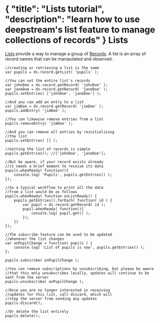 {
	"title": "Lists tutorial",
	"description": "learn how to use deepstream's list feature to manage collections of records"
}
Lists
==============================
[Lists](../docs/list.html) provide a way to manage a group of [Records](../docs/record.html). A list is an array of record names
that can be manipulated and observed.

	//creating or retrieving a list is the same
	var pupils = ds.record.getList( 'pupils' );

	//You can set the entire list's records
	var johnDoe = ds.record.getRecord( 'johnDoe' );
	var janeDoe = ds.record.getRecord( 'janeDoe' );
	pupils.setEntries( ['johnDoe', 'janeDoe'] );

	//And you can add an entry to a list
	var jimDoe = ds.record.getRecord( 'jimDoe' );
	pupils.addEntry( 'jimDoe' );

	//You can likewise remove entries from a list
	pupils.removeEntry( 'jimDoe' );

	//And you can remove all entries by reinitialising
	//the list
	pupils.setEntries( [] );

	//Getting the list of records is simple
	pupils.getEntries(); //['johnDoe', 'janeDoe'];

	//But be aware, if your record exists already
	//it needs a brief moment to receive its data
	pupils.whenReady( function(){
		console.log( 'Pupils', pupils.getEntries() );
	});

	//So a typical workflow to print all the data
	//from a list would be as follows
	pupils.whenReady( function onListReady() {
		pupils.getEntries().forEach( function( id ) {
			var pupil = ds.record.getRecord( id );
			pupil.whenReady( function(){
				console.log( pupil.get() );
			});
		})
	});

	//The subscribe feature can be used to be updated
	//whenever the list changes
	var onPupilChange = function( pupils ) {
		console.log( 'List of pupils is now', pupils.getEntries() );
	};

	pupils.subscribe( onPupilChange );

	//You can remove subscriptions by unsubscribing, but please be aware 
	//that this only unsubscribes locally, updates will continue to be sent from the server
	pupils.unsubscribe( onPupilChange );

	//Once you are no longer interested in receiving
	//updates for this list, call discard, which will
	//stop the server from sending any updates
	pupils.discard();

	//Or delete the list entirely
	pupils.delete();
